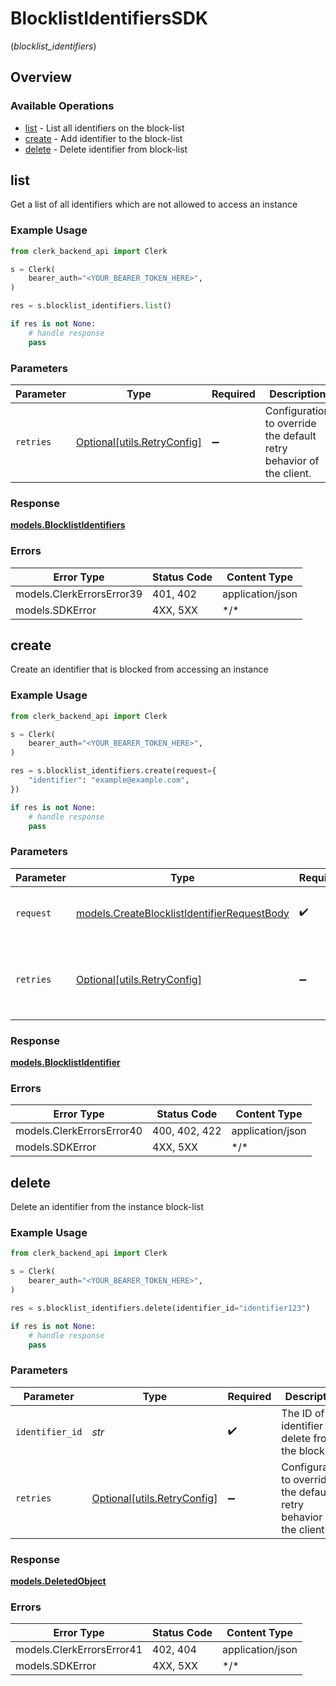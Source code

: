 # BlocklistIdentifiersSDK
(*blocklist_identifiers*)

## Overview

### Available Operations

* [list](#list) - List all identifiers on the block-list
* [create](#create) - Add identifier to the block-list
* [delete](#delete) - Delete identifier from block-list

## list

Get a list of all identifiers which are not allowed to access an instance

### Example Usage

```python
from clerk_backend_api import Clerk

s = Clerk(
    bearer_auth="<YOUR_BEARER_TOKEN_HERE>",
)

res = s.blocklist_identifiers.list()

if res is not None:
    # handle response
    pass

```

### Parameters

| Parameter                                                           | Type                                                                | Required                                                            | Description                                                         |
| ------------------------------------------------------------------- | ------------------------------------------------------------------- | ------------------------------------------------------------------- | ------------------------------------------------------------------- |
| `retries`                                                           | [Optional[utils.RetryConfig]](../../models/utils/retryconfig.md)    | :heavy_minus_sign:                                                  | Configuration to override the default retry behavior of the client. |

### Response

**[models.BlocklistIdentifiers](../../models/blocklistidentifiers.md)**

### Errors

| Error Type                | Status Code               | Content Type              |
| ------------------------- | ------------------------- | ------------------------- |
| models.ClerkErrorsError39 | 401, 402                  | application/json          |
| models.SDKError           | 4XX, 5XX                  | \*/\*                     |

## create

Create an identifier that is blocked from accessing an instance

### Example Usage

```python
from clerk_backend_api import Clerk

s = Clerk(
    bearer_auth="<YOUR_BEARER_TOKEN_HERE>",
)

res = s.blocklist_identifiers.create(request={
    "identifier": "example@example.com",
})

if res is not None:
    # handle response
    pass

```

### Parameters

| Parameter                                                                                           | Type                                                                                                | Required                                                                                            | Description                                                                                         |
| --------------------------------------------------------------------------------------------------- | --------------------------------------------------------------------------------------------------- | --------------------------------------------------------------------------------------------------- | --------------------------------------------------------------------------------------------------- |
| `request`                                                                                           | [models.CreateBlocklistIdentifierRequestBody](../../models/createblocklistidentifierrequestbody.md) | :heavy_check_mark:                                                                                  | The request object to use for the request.                                                          |
| `retries`                                                                                           | [Optional[utils.RetryConfig]](../../models/utils/retryconfig.md)                                    | :heavy_minus_sign:                                                                                  | Configuration to override the default retry behavior of the client.                                 |

### Response

**[models.BlocklistIdentifier](../../models/blocklistidentifier.md)**

### Errors

| Error Type                | Status Code               | Content Type              |
| ------------------------- | ------------------------- | ------------------------- |
| models.ClerkErrorsError40 | 400, 402, 422             | application/json          |
| models.SDKError           | 4XX, 5XX                  | \*/\*                     |

## delete

Delete an identifier from the instance block-list

### Example Usage

```python
from clerk_backend_api import Clerk

s = Clerk(
    bearer_auth="<YOUR_BEARER_TOKEN_HERE>",
)

res = s.blocklist_identifiers.delete(identifier_id="identifier123")

if res is not None:
    # handle response
    pass

```

### Parameters

| Parameter                                                           | Type                                                                | Required                                                            | Description                                                         | Example                                                             |
| ------------------------------------------------------------------- | ------------------------------------------------------------------- | ------------------------------------------------------------------- | ------------------------------------------------------------------- | ------------------------------------------------------------------- |
| `identifier_id`                                                     | *str*                                                               | :heavy_check_mark:                                                  | The ID of the identifier to delete from the block-list              | identifier123                                                       |
| `retries`                                                           | [Optional[utils.RetryConfig]](../../models/utils/retryconfig.md)    | :heavy_minus_sign:                                                  | Configuration to override the default retry behavior of the client. |                                                                     |

### Response

**[models.DeletedObject](../../models/deletedobject.md)**

### Errors

| Error Type                | Status Code               | Content Type              |
| ------------------------- | ------------------------- | ------------------------- |
| models.ClerkErrorsError41 | 402, 404                  | application/json          |
| models.SDKError           | 4XX, 5XX                  | \*/\*                     |
